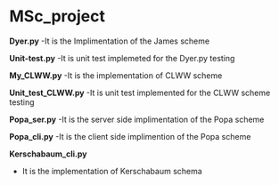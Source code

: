 # MSc_project

**Dyer.py**
-It is the Implimentation of the James scheme

**Unit-test.py**
-It is unit test implemeted for the Dyer.py testing

**My_CLWW.py**
-It is the implementation of CLWW scheme

**Unit_test_CLWW.py**
-It is unit test implemented for the CLWW scheme testing

**Popa_ser.py**
-It is the server side implimentation of the Popa scheme

**Popa_cli.py**
-It is the client side implimention of the Popa scheme 

**Kerschabaum_cli.py**
- It is the implementation of Kerschabaum schema

